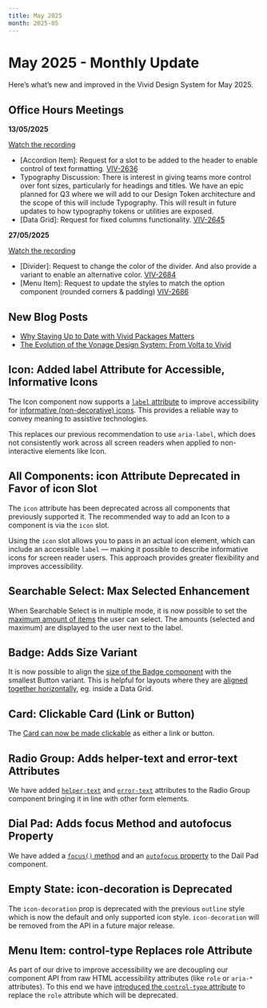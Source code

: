 ```yaml
---
title: May 2025
month: 2025-05
---
```


# May 2025 - Monthly Update

Here’s what’s new and improved in the Vivid Design System for May 2025.

## Office Hours Meetings

**13/05/2025**

[Watch the recording](https://drive.google.com/file/d/1uN9YBPuviRAPoArBJljxrxC-eTPGZuXJ/view)

- [Accordion Item]: Request for a slot to be added to the header to enable control of text formatting. [VIV-2636](https://jira.vonage.com/browse/VIV-2636)
- Typography Discussion: There is interest in giving teams more control over font sizes, particularly for headings and titles. We have an epic planned for Q3 where we will add to our Design Token architecture and the scope of this will include Typography. This will result in future updates to how typography tokens or utilities are exposed.
- [Data Grid]: Request for fixed columns functionality. [VIV-2645](https://jira.vonage.com/browse/VIV-2645)

**27/05/2025**

[Watch the recording](https://drive.google.com/file/d/1IXO1Oyu8f1rRLueD3gzIReajcy_79Mak/view)

- [Divider]: Request to change the color of the divider. And also provide a variant to enable an alternative color. [VIV-2684](https://jira.vonage.com/browse/VIV-2684)
- [Menu Item]: Request to update the styles to match the option component (rounded corners &amp; padding) [VIV-2686](https://jira.vonage.com/browse/VIV-2686)

## New Blog Posts

- [Why Staying Up to Date with Vivid Packages Matters](/whats-new/why-staying-up-to-date-with-vivid-packages-matters/)
- [The Evolution of the Vonage Design System: From Volta to Vivid](/whats-new/the-evolution-of-vonage's-design-system/)

## Icon: Added label Attribute for Accessible, Informative Icons

The Icon component now supports a [`label` attribute](/components/icon/code/#label) to improve accessibility for [informative (non-decorative) icons](/components/icon/accessibility/#informative-vs-decorative-icons). This provides a reliable way to convey meaning to assistive technologies.

This replaces our previous recommendation to use `aria-label`, which does not consistently work across all screen readers when applied to non-interactive elements like Icon.

## All Components: icon Attribute Deprecated in Favor of icon Slot

The `icon` attribute has been deprecated across all components that previously supported it. The recommended way to add an Icon to a component is via the `icon` slot.

Using the `icon` slot allows you to pass in an actual icon element, which can include an accessible `label` — making it possible to describe informative icons for screen reader users. This approach provides greater flexibility and improves accessibility.

## Searchable Select: Max Selected Enhancement

When Searchable Select is in multiple mode, it is now possible to set the [maximum amount of items](/components/searchable-select/#max-selected) the user can select.
The amounts (selected and maximum) are displayed to the user next to the label.

## Badge: Adds Size Variant

It is now possible to align the [size of the Badge component](/components/badge/#size) with the smallest Button variant. This is helpful for layouts where they are [aligned together horizontally](/components/badge/use-cases/#usage-with-buttons), eg. inside a Data Grid.

## Card: Clickable Card (Link or Button)

The [Card can now be made clickable](/components/card/code/#clickable-cards) as either a link or button.

## Radio Group: Adds helper-text and error-text Attributes

We have added [`helper-text`](/components/radio-group/#helper-text) and [`error-text`](/components/radio-group/#error-text) attributes to the Radio Group component bringing it in line with other form elements.

## Dial Pad: Adds focus Method and autofocus Property

We have added a [`focus()` method](/components/dial-pad/code/#methods) and an [`autofocus` property](/components/dial-pad/code/#properties) to the Dail Pad component.

## Empty State: icon-decoration is Deprecated

The `icon-decoration` prop is deprecated with the previous `outline` style which is now the default and only supported icon style. `icon-decoration` will be removed from the API in a future major release.

## Menu Item: control-type Replaces role Attribute

As part of our drive to improve accessibility we are decoupling our component API from raw HTML accessibility attributes (like `role` or `aria-*` attributes). To this end we have [introduced the `control-type` attribute](/components/menu-item/#control-type) to replace the `role` attribute which will be deprecated.
